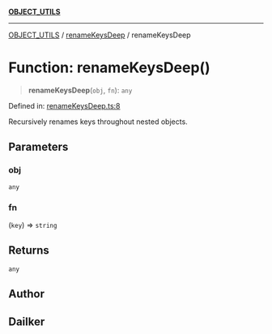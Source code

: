 [**OBJECT_UTILS**](../../README.md)

***

[OBJECT_UTILS](../../README.md) / [renameKeysDeep](../README.md) / renameKeysDeep

# Function: renameKeysDeep()

> **renameKeysDeep**(`obj`, `fn`): `any`

Defined in: [renameKeysDeep.ts:8](https://github.com/dailker/everyutil-js/blob/7799f3f003cb23f425be3f1c83c38483e2648188/src/object/renameKeysDeep.ts#L8)

Recursively renames keys throughout nested objects.

## Parameters

### obj

`any`

### fn

(`key`) => `string`

## Returns

`any`

## Author

## Dailker
